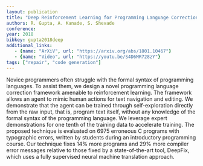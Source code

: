 ```yaml
---
layout: publication
title: "Deep Reinforcement Learning for Programming Language Correction"
authors: R. Gupta, A. Kanade, S. Shevade
conference: 
year: 2018
bibkey: gupta2018deep
additional_links:
   - {name: "ArXiV", url: "https://arxiv.org/abs/1801.10467"}
   - {name: "Video", url: "https://youtu.be/S4D6MR728zY"}
tags: ["repair", "code generation"]
---
```

Novice programmers often struggle with the formal
syntax of programming languages.  To assist them,
we design a novel programming language correction  framework  amenable  to  reinforcement  learning.  The framework allows an agent to mimic human  actions  for  text  navigation  and  editing.   We
demonstrate that the agent can be trained through
self-exploration directly from the raw input, that is,
program text itself, without any knowledge of the
formal syntax of the programming language.   We
leverage expert demonstrations for one tenth of the
training data to accelerate training.  The proposed
technique  is  evaluated  on 6975
erroneous  C  programs with typographic errors, written by students
during an introductory programming course.  Our
technique fixes 14%
more programs and 29% more
compiler error messages relative to those fixed by
a state-of-the-art tool, DeepFix, which uses a fully
supervised neural machine translation approach.
